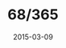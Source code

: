 ---
title:  "68/365"
date:   2015-03-09
thumbnail-path: "thumbnails/thumbnail-68.jpg"
full-path: "full-size/full-size-68.jpg"
short-description: "Description"
---